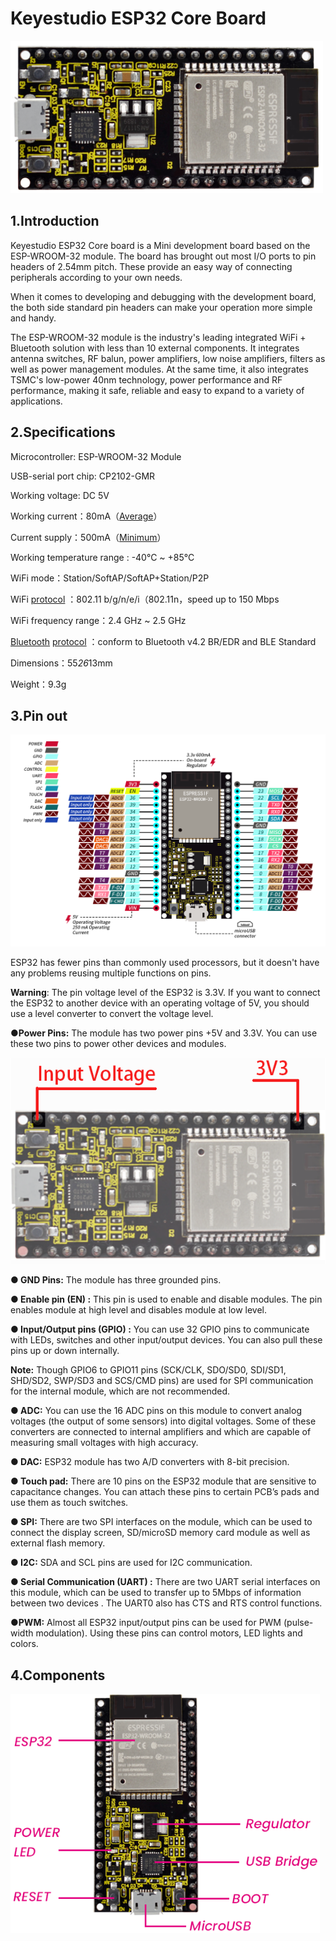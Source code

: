 # **Keyestudio ESP32 Core Board**

![image-20230425111304701](./media/image-20230425111304701.png)

## 1.**Introduction**

Keyestudio ESP32 Core board is a Mini development board based on the ESP-WROOM-32 module. The board has brought out most I/O ports to pin headers of 2.54mm pitch. These provide an easy way of connecting peripherals according to your own needs.

 When it comes to developing and debugging with the development board, the both side standard pin headers can make your operation more simple and handy.

 The ESP-WROOM-32 module is the industry's leading integrated WiFi + Bluetooth solution with less than 10 external components. It integrates antenna switches, RF balun, power amplifiers, low noise amplifiers, filters as well as power management modules. At the same time, it also integrates TSMC's low-power 40nm technology, power performance and RF performance, making it safe, reliable and easy to expand to a variety of applications.  



## 2.**Specifications**

Microcontroller: ESP-WROOM-32 Module

USB-serial port chip: CP2102-GMR

Working voltage: DC 5V

Working current：80mA（[Average](#/javascript:;)）

Current supply：500mA（[Minimum](#/javascript:;)）

Working temperature range : -40°C ~ +85°C 

WiFi mode：Station/SoftAP/SoftAP+Station/P2P

WiFi [protocol](#/javascript:;) ：802.11 b/g/n/e/i（802.11n，speed up to 150 Mbps

WiFi frequency range：2.4 GHz ~ 2.5 GHz

[Bluetooth](#/javascript:;) [protocol](#/javascript:;) ：conform to Bluetooth v4.2 BR/EDR and BLE Standard

Dimensions：55*26*13mm

Weight：9.3g

 

## 3.**Pin out**

![](./media/esp32pin-1.png)

 ESP32 has fewer pins than commonly used processors, but it doesn't have any problems reusing multiple functions on pins.  

**Warning**: The pin voltage level of the ESP32 is 3.3V. If you want to connect the ESP32 to another device with an operating voltage of 5V, you should use a level converter to convert the voltage level.  

**●Power Pins:** The module has two power pins +5V and 3.3V. You can use these two pins to power other devices and modules. 

![11](./media/11.png)

**● GND Pins:**  The module has three grounded pins.

**● Enable pin (EN) :** This pin is used to enable and disable modules. The pin enables module at high level and disables module at low level.  

**● Input/Output pins (GPIO) :** You can use 32 GPIO pins to communicate with LEDs, switches and other input/output devices. You can also pull these pins up or down internally.  

**Note:** Though GPIO6 to GPIO11 pins (SCK/CLK, SDO/SD0, SDI/SD1, SHD/SD2, SWP/SD3 and SCS/CMD pins) are used for SPI communication for the internal  module, which are not recommended.  

**● ADC:** You can use the 16 ADC pins on this module to convert analog voltages (the output of some sensors) into digital voltages. Some of these converters are connected to internal amplifiers and which are capable of measuring small voltages with high accuracy.

 **● DAC:** ESP32 module has two A/D converters with 8-bit precision.

**● Touch pad:** There are 10 pins on the ESP32 module that are sensitive to capacitance changes. You can attach these pins to certain PCB’s pads and use them as touch switches.  

**● SPI:** There are two SPI interfaces on the module, which can be used to connect the display screen, SD/microSD memory card module as well as external flash memory.  

**● I2C:** SDA and SCL pins are used for I2C communication.  

**● Serial Communication (UART) :** There are two UART serial interfaces on this module, which can be used to transfer up to 5Mbps of information between two devices . The UART0 also has CTS and RTS control functions. 

**●PWM:** Almost all ESP32 input/output pins can be used for PWM (pulse-width modulation). Using these pins can control motors, LED lights and colors.  



## 4.**Components**

![image-20230425114050746](./media/image-20230425114050746.png)
